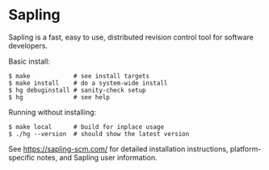 # Sapling

Sapling is a fast, easy to use, distributed revision control tool for software
developers.


Basic install:

```
$ make            # see install targets
$ make install    # do a system-wide install
$ hg debuginstall # sanity-check setup
$ hg              # see help
```


Running without installing:

```
$ make local      # build for inplace usage
$ ./hg --version  # should show the latest version
```


See <https://sapling-scm.com/> for detailed installation instructions,
platform-specific notes, and Sapling user information.
